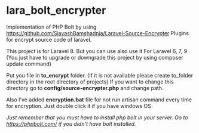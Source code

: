 # lara_bolt_encrypter
Implementation of PHP Bolt by using https://github.com/SiavashBamshadnia/Laravel-Source-Encrypter Plugins for encrypt source code of laravel.


This project is for Laravel 8. But you can use also use it For Laravel 6, 7, 9 (You just have to upgrade or downgrade this project by using composer update command)

Put you file in <b>to_encrypt</b> folder. (If it is not available please create to_folder directory in the root directory of projects) If you want to change this directory go to <b>config/source-encrypter.php</b> and change path.

Also I've added <b>encryption.bat</b> file for not run artisan command every time for encryption. Just double click it if you have windows OS




<i>Just remember that you must have to install php bolt in your server. Go to https://phpbolt.com/ if you didn't have bolt installed.</i>

